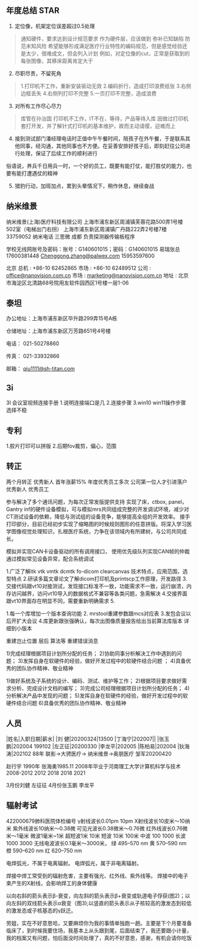 

## 年度总结 STAR
1. 定位像，机架定位误差超过0.5处理
> 通知硬件，要求达到设计规范要求
作为硬件层，应该做到
弥补已知缺陷
防范未知风险  希望能够形成满足医疗行业特性的编码规范，但是感觉经验还是太少，很难成文，但会列入计划
例如，对定位像的cut，正常是获取到的每张图像，其移床距离肯定大于


2. 尽职尽责，不留死角
> 1.打印机不工作，重新安装驱动无效
2.编码折行，造成打印浪费纸张
3.右侧边框丢失
4.右侧列打印不完整
5.一页打印不完整，造成浪费

3. 对所有工作尽心尽力
> 库管在孙治国 打印机不工作，IT不在，等待，产品等待入库
因做过打印机套打开发，并了解针式打印机的基本维护，故而主动请缨，迎难而上


4. 接到测试部门潘经理电话时正值中午午餐时间，陪孩子在外午餐，于是联系其他同事，经沟通，其他同事也不方便。在妥善安排好孩子后，即刻赶往公司进行处理，保证了后续工作的顺利进行

俗语说，养兵千日用兵一时，一个好的员工，既要有能打仗，能打胜仗的能力，也要有能打遭遇仗的精神

5. 猎豹行动，加班加点，累到头晕情况下，稍作休息，继续奋战



## 纳米维景
纳米维景(上海)医疗科技有限公司
上海市浦东新区周浦镇芙蓉花路500弄1号楼502室（电梯出门右拐）
上海市浦东新区周浦镇广丹路222弄2号楼7楼
33759052 纳米电话
三思微 成都 负责探测器传输板程序

学校无线网账号及密码：账号：G140601015；密码：G140601015
易瑞张总
17600381448
Chenggong.zhang@palwex.com
15953597600

北京
总机 : +86-10 62452865
市场 : +86-10 62489512
公司 : office@nanovision.com.cn
市场 : marketing@nanovision.com.cn
地址 : 北京市海淀区北清路68号院用友软件园西区1号楼一层1-06
## 泰坦
办公地址：上海市浦东新区毕升路299弄15号A栋

仓储地址：上海市浦东新区万芳路651号4号楼

电话： 021-50278860 

传真： 021-33932866

邮箱： qiu1111@sh-titan.com
## 3i
3I
会议室视频连接手册
1.说明连接端口是几
2.连接步骤
3.win10 win11操作步骤
选择不稳

## 专利
1.胶片打印可以拼版
2.后期fov裁剪，偏心，范围


## 转正

两个月转正
优秀新人
首年涨薪15%
年度优秀员工多次
公司第一位人才引进落户
优秀新人 优秀员工


参与解决了多个通讯问题，为每次正常发版提供支持
实现了床，ctbox, panel，Gantry inf的硬件设备模拟，可与模拟mrs共同组成完整的开发调试环境，减少对CT测试设备的依赖，降低与测试组的设备竞争，能够提高全组的开发效率。
接手打印部分，目前已经初步实现了缩略图的时候规则图形的任意拼版。将深入学习医学图像视觉处理知识，扎根医疗系统，力争在该领域内有所建树，与公司共同成长。

模拟并实现CAN卡设备驱动的所有调用接口，
使用优先级队列实现CAN帧的仲裁
通过模拟常见设备异常，配合系统调试

1.广泛了解itk vtk vmtk dcmtk fo-dicom clearcanvas 技术特点，应用范围，选型特点
2.研读多篇文章论文了解dicom打印机及printscp工作原理，开发路径
3.交接代码跟vt10对接测试，发现接口标准不一致，功能需求不一致，运行崩溃，内存访问越界，访问vt10导入的数据格式不兼容等各类问题，急需解决
4.交接界面跟vt10界面存在明显不同，需要重新明确需求
5.


1.每一个库增加一个版本查询功能
2. mrstool重建参数跟mcs对应表
3.发包会议以后开扩大会议
4.库更新跟张强确认，每次出图像质量报告给出当前算法库版本 详细到小版本

重建岂止位置 层后 算法等
重建错误消息

1)完成经理根据项目计划所分配的任务；
2)协助同事分析解决工作中遇到的问题；
3)发挥自身在软硬件的经验，做好开发过程中的软硬件结合问题 ；
4)具备优秀的团队协作精神、敬业精神



1)做好系统及子系统的设计、编码、测试、维护等工作；
2)根据项目要求做好需求分析、完成设计文档的编写； 
3)完成公司经理根据项目计划所分配的任务； 
4)分析解决产品中发现的问题； 
5)发挥自身在软硬件的经验，做好开发过程中的软硬件结合问题 
6)具备优秀的团队协作精神、敬业精神




## 人员

|姓名|入职日期|薪水|
|刘    健|20200324|13500
|丁海宁|202007||
|张玉鹏|202004 199102
|左正征|20200330
|李龙平|202005
|陈柏易|202004
|狄海涛|202102 88年 联影->大骋医疗-> 纳米维景->奥朋医疗
邹军20200420

赵行宇 1990年
张海勇1985.11 2008年毕业于河南理工大学计算机科学与技术
2008-2012
2012 2018
2018 2021



3月份刘健
左征征
4月份张玉鹏
李龙平

## 辐射考试
422000679肺科医院体检编号
γ射线波长0.01pm  10pm
X射线波长10皮米～10纳米
紫外线波长10纳米～0.38微
可见光波长0.38微米～0.76微
红外线波长0.76微米～1毫米
微波1毫米~1米
超短波1米 10米
短波  10米 100米
中波 100 1000
长波 1000  3000
无线电波波长0.1毫米～3000米，
绿 495–570 nm 黄 570–590 nm 橙 590–620 nm 红 620–750 nm

电焊弧光，不属于电离辐射。
电焊弧光，属于非电离辐射。

焊接中焊工常受到的辐射危害，主要有强光、红外线、紫外线等。
焊接中的电子束产生的X射线，会影响焊工的身体健康

以向右斜的箭头表示β-衰变，向左斜的箭头表示β+衰变或轨道电子俘获(图2)；以向左斜的双线箭头表示α衰变（图3);以竖直的箭头表示从子核较高的激发态到较低的激发态或子核基态的γ跃迁。



劳姐，实在不好意思哈，又要麻烦你为我的事情单独跑一趟。主要是下个月要准备临床了，到时候我要住场，我基本上从头跟到尾，后面结束了，我还要跟小计量，我的档案又有问题，怕后面没时间处理了，真的不好意思，感谢，有机会请你吃饭

